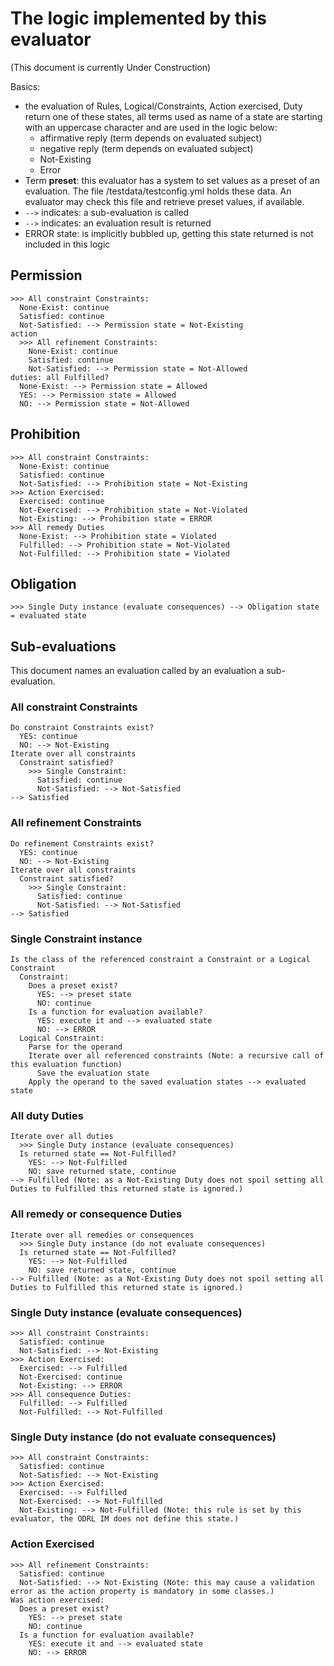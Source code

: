 # The logic implemented by this evaluator

(This document is currently Under Construction)

Basics:
* the evaluation of Rules, Logical/Constraints, Action exercised, Duty return one of these states, all terms used as name of a state are starting with an uppercase character and are used in the logic below:
  * affirmative reply (term depends on evaluated subject)
  * negative reply (term depends on evaluated subject)
  * Not-Existing 
  * Error
* Term **preset**: this evaluator has a system to set values as a preset of an evaluation. The file /testdata/testconfig.yml holds these data. An evaluator may check this file and retrieve preset values, if available.
* `-->` indicates: a sub-evaluation is called
* `-->` indicates: an evaluation result is returned
* ERROR state: is implicitly bubbled up, getting this state returned is not included in this logic

## Permission
```
>>> All constraint Constraints:
  None-Exist: continue
  Satisfied: continue
  Not-Satisfied: --> Permission state = Not-Existing
action
  >>> All refinement Constraints:
    None-Exist: continue
    Satisfied: continue
    Not-Satisfied: --> Permission state = Not-Allowed
duties: all Fulfilled?
  None-Exist: --> Permission state = Allowed
  YES: --> Permission state = Allowed
  NO: --> Permission state = Not-Allowed

```

## Prohibition
```
>>> All constraint Constraints:
  None-Exist: continue
  Satisfied: continue
  Not-Satisfied: --> Prohibition state = Not-Existing
>>> Action Exercised:
  Exercised: continue
  Not-Exercised: --> Prohibition state = Not-Violated
  Not-Existing: --> Prohibition state = ERROR
>>> All remedy Duties
  None-Exist: --> Prohibition state = Violated
  Fulfilled: --> Prohibition state = Not-Violated
  Not-Fulfilled: --> Prohibition state = Violated
```

## Obligation
```
>>> Single Duty instance (evaluate consequences) --> Obligation state = evaluated state
```

## Sub-evaluations

This document names an evaluation called by an evaluation a sub-evaluation.

### All constraint Constraints
```
Do constraint Constraints exist?
  YES: continue
  NO: --> Not-Existing
Iterate over all constraints
  Constraint satisfied?
    >>> Single Constraint:
      Satisfied: continue
      Not-Satisfied: --> Not-Satisfied
--> Satisfied
```

### All refinement Constraints
```
Do refinement Constraints exist?
  YES: continue
  NO: --> Not-Existing
Iterate over all constraints
  Constraint satisfied?
    >>> Single Constraint:
      Satisfied: continue
      Not-Satisfied: --> Not-Satisfied
--> Satisfied
```

### Single Constraint instance
```
Is the class of the referenced constraint a Constraint or a Logical Constraint
  Constraint:
    Does a preset exist?
      YES: --> preset state
      NO: continue
    Is a function for evaluation available?
      YES: execute it and --> evaluated state
      NO: --> ERROR
  Logical Constraint:
    Parse for the operand
    Iterate over all referenced constraints (Note: a recursive call of this evaluation function)
      Save the evaluation state
    Apply the operand to the saved evaluation states --> evaluated state
```

### All duty Duties
```
Iterate over all duties
  >>> Single Duty instance (evaluate consequences)
  Is returned state == Not-Fulfilled?
    YES: --> Not-Fulfilled
    NO: save returned state, continue
--> Fulfilled (Note: as a Not-Existing Duty does not spoil setting all Duties to Fulfilled this returned state is ignored.)
```

### All remedy or consequence Duties
```
Iterate over all remedies or consequences
  >>> Single Duty instance (do not evaluate consequences)
  Is returned state == Not-Fulfilled?
    YES: --> Not-Fulfilled
    NO: save returned state, continue
--> Fulfilled (Note: as a Not-Existing Duty does not spoil setting all Duties to Fulfilled this returned state is ignored.)
```

### Single Duty instance (evaluate consequences)
```
>>> All constraint Constraints:
  Satisfied: continue
  Not-Satisfied: --> Not-Existing
>>> Action Exercised:
  Exercised: --> Fulfilled
  Not-Exercised: continue
  Not-Existing: --> ERROR
>>> All consequence Duties:
  Fulfilled: --> Fulfilled
  Not-Fulfilled: --> Not-Fulfilled
```

### Single Duty instance (do not evaluate consequences)
```
>>> All constraint Constraints:
  Satisfied: continue
  Not-Satisfied: --> Not-Existing
>>> Action Exercised:
  Exercised: --> Fulfilled
  Not-Exercised: --> Not-Fulfilled
  Not-Existing: --> Not-Fulfilled (Note: this rule is set by this evaluator, the ODRL IM does not define this state.)
```

### Action Exercised
```
>>> All refinement Constraints:
  Satisfied: continue
  Not-Satisfied: --> Not-Existing (Note: this may cause a validation error as the action property is mandatory in some classes.)
Was action exercised:
  Does a preset exist?
    YES: --> preset state
    NO: continue
  Is a function for evaluation available?
    YES: execute it and --> evaluated state
    NO: --> ERROR
```

